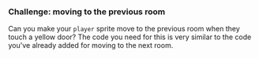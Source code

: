 ### Challenge: moving to the previous room

Can you make your `player` sprite move to the previous room when they touch a yellow door? The code you need for this is very similar to the code you've already added for moving to the next room.

